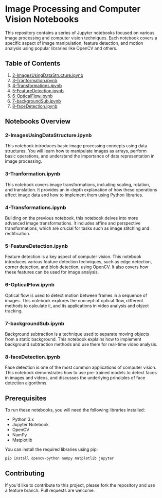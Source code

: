 # Image Processing and Computer Vision Notebooks

This repository contains a series of Jupyter notebooks focused on various image processing and computer vision techniques. Each notebook covers a specific aspect of image manipulation, feature detection, and motion analysis using popular libraries like OpenCV and others.

## Table of Contents

1. [2-ImagesUsingDataStructure.ipynb](#2-imagesusingdatastructureipynb)
2. [3-Tranformation.ipynb](#3-tranformationipynb)
3. [4-Transformations.ipynb](#4-transformationsipynb)
4. [5-FeatureDetection.ipynb](#5-featuredetectionipynb)
5. [6-OpticalFlow.ipynb](#6-opticalflowipynb)
6. [7-backgroundSub.ipynb](#7-backgroundsubipynb)
7. [8-faceDetection.ipynb](#8-facedetectionipynb)

## Notebooks Overview

### 2-ImagesUsingDataStructure.ipynb
This notebook introduces basic image processing concepts using data structures. You will learn how to manipulate images as arrays, perform basic operations, and understand the importance of data representation in image processing.

### 3-Tranformation.ipynb
This notebook covers image transformations, including scaling, rotation, and translation. It provides an in-depth explanation of how these operations affect image data and how to implement them using Python libraries.

### 4-Transformations.ipynb
Building on the previous notebook, this notebook delves into more advanced image transformations. It includes affine and perspective transformations, which are crucial for tasks such as image stitching and rectification.

### 5-FeatureDetection.ipynb
Feature detection is a key aspect of computer vision. This notebook introduces various feature detection techniques, such as edge detection, corner detection, and blob detection, using OpenCV. It also covers how these features can be used for image analysis.

### 6-OpticalFlow.ipynb
Optical flow is used to detect motion between frames in a sequence of images. This notebook explores the concept of optical flow, different methods to calculate it, and its applications in video analysis and object tracking.

### 7-backgroundSub.ipynb
Background subtraction is a technique used to separate moving objects from a static background. This notebook explains how to implement background subtraction methods and use them for real-time video analysis.

### 8-faceDetection.ipynb
Face detection is one of the most common applications of computer vision. This notebook demonstrates how to use pre-trained models to detect faces in images and videos, and discusses the underlying principles of face detection algorithms.

## Prerequisites

To run these notebooks, you will need the following libraries installed:

- Python 3.x
- Jupyter Notebook
- OpenCV
- NumPy
- Matplotlib

You can install the required libraries using pip:

```bash
pip install opencv-python numpy matplotlib jupyter
```

## Contributing
If you'd like to contribute to this project, please fork the repository and use a feature branch. Pull requests are welcome.

